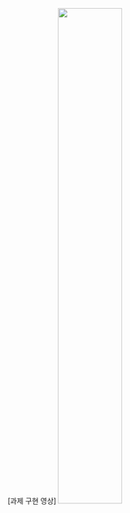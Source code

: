 [과제 구현 영상]
<img width="50%" src="https://private-user-images.githubusercontent.com/119630708/331781307-9a3de5b5-7f5e-472c-89e5-54e05494e27b.gif?jwt=eyJhbGciOiJIUzI1NiIsInR5cCI6IkpXVCJ9.eyJpc3MiOiJnaXRodWIuY29tIiwiYXVkIjoicmF3LmdpdGh1YnVzZXJjb250ZW50LmNvbSIsImtleSI6ImtleTUiLCJleHAiOjE3MTYwMjMxNDgsIm5iZiI6MTcxNjAyMjg0OCwicGF0aCI6Ii8xMTk2MzA3MDgvMzMxNzgxMzA3LTlhM2RlNWI1LTdmNWUtNDcyYy04OWU1LTU0ZTA1NDk0ZTI3Yi5naWY_WC1BbXotQWxnb3JpdGhtPUFXUzQtSE1BQy1TSEEyNTYmWC1BbXotQ3JlZGVudGlhbD1BS0lBVkNPRFlMU0E1M1BRSzRaQSUyRjIwMjQwNTE4JTJGdXMtZWFzdC0xJTJGczMlMkZhd3M0X3JlcXVlc3QmWC1BbXotRGF0ZT0yMDI0MDUxOFQwOTAwNDhaJlgtQW16LUV4cGlyZXM9MzAwJlgtQW16LVNpZ25hdHVyZT01OTA2OWJkNTk3YjBkN2M0ZTIxNzY4ODQ2NjM0NWNiMDI4OTQ1ZTQyNDYyOGI0ZDhkY2JjZDY0MzViYTFlM2MyJlgtQW16LVNpZ25lZEhlYWRlcnM9aG9zdCZhY3Rvcl9pZD0wJmtleV9pZD0wJnJlcG9faWQ9MCJ9.OEQbt-jRbqFyXczzxbm7sohFfKiGbLyjRdK8Fpr1yK8)
"/>
